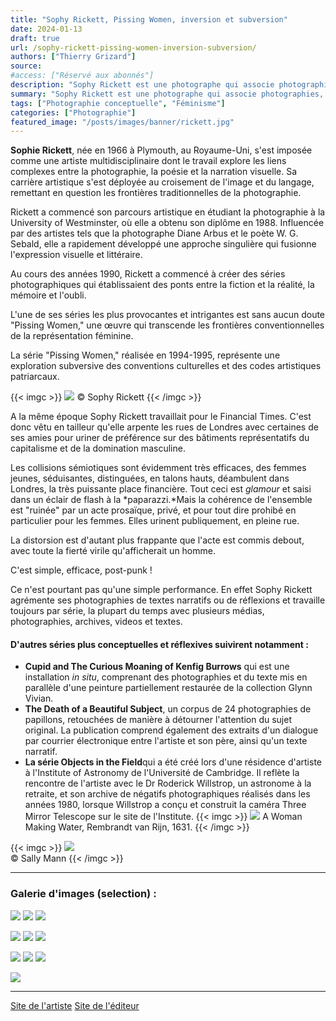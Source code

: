 ```yaml
---
title: "Sophy Rickett, Pissing Women, inversion et subversion"
date: 2024-01-13
draft: true
url: /sophy-rickett-pissing-women-inversion-subversion/
authors: ["Thierry Grizard"]
source:
#access: ["Réservé aux abonnés"]
description: "Sophy Rickett est une photographe qui associe photographies, vidéos et textes. Elle s'est rendue célèbres avec la série subversive Pissing Women"
summary: "Sophy Rickett est une photographe qui associe photographies, vidéos et textes. Elle s'est rendue célèbres avec la série subversive Pissing Women"
tags: ["Photographie conceptuelle", "Féminisme"]
categories: ["Photographie"]
featured_image: "/posts/images/banner/rickett.jpg"
---
```


**Sophie Rickett**, née en 1966 à Plymouth, au Royaume-Uni, s'est imposée comme une artiste multidisciplinaire dont le travail explore les liens complexes entre la photographie, la poésie et la narration visuelle. Sa carrière artistique s'est déployée au croisement de l'image et du langage, remettant en question les frontières traditionnelles de la photographie.

Rickett a commencé son parcours artistique en étudiant la photographie à la University of Westminster, où elle a obtenu son diplôme en 1988. Influencée par des artistes tels que la photographe Diane Arbus et le poète W. G. Sebald, elle a rapidement développé une approche singulière qui fusionne l'expression visuelle et littéraire.

Au cours des années 1990, Rickett a commencé à créer des séries photographiques qui établissaient des ponts entre la fiction et la réalité, la mémoire et l'oubli.

L'une de ses séries les plus provocantes et intrigantes est sans aucun doute "Pissing Women," une œuvre qui transcende les frontières conventionnelles de la représentation féminine.

La série "Pissing Women," réalisée en 1994-1995, représente une exploration subversive des conventions culturelles et des codes artistiques patriarcaux.

{{< imgc >}}
![](/posts/images/rickett/sophy-rickett_pissing-women.003.jpg)
© Sophy Rickett
{{< /imgc >}}


A la même époque Sophy Rickett travaillait pour le Financial Times. C'est donc vêtu en tailleur qu'elle arpente les rues de Londres avec certaines de ses amies pour uriner de préférence sur des bâtiments représentatifs du capitalisme et de la domination masculine.

Les collisions sémiotiques sont évidemment très efficaces, des femmes jeunes, séduisantes, distinguées, en talons hauts, déambulent dans Londres, la très puissante place financière. Tout ceci est *glamour* et saisi dans un éclair de flash à la *paparazzi.*Mais la cohérence de l'ensemble est "ruinée" par un acte prosaïque, privé, et pour tout dire prohibé en particulier pour les femmes. Elles urinent publiquement, en pleine rue.

La distorsion est d'autant plus frappante que l'acte est commis debout, avec toute la fierté virile qu'afficherait un homme.

C'est simple, efficace, post-punk !

Ce n'est pourtant pas qu'une simple performance. En effet Sophy Rickett agrémente ses photographies de textes narratifs ou de réflexions et travaille toujours par série, la plupart du temps avec plusieurs médias, photographies, archives, videos et textes.

#### D'autres séries plus conceptuelles et réflexives suivirent notamment :

* **Cupid and The Curious Moaning of Kenfig Burrows** qui est une installation *in situ*, comprenant des photographies et du texte mis en parallèle d'une peinture partiellement restaurée de la collection Glynn Vivian.
* **The Death of a Beautiful Subject**, un corpus de 24 photographies de papillons, retouchées de manière à détourner l'attention du sujet original. La publication comprend également des extraits d'un dialogue par courrier électronique entre l'artiste et son père, ainsi qu'un texte narratif.
* **La série Objects in the Field**qui a été créé lors d'une résidence d'artiste à l'Institute of Astronomy de l'Université de Cambridge. Il reflète la rencontre de l'artiste avec le Dr Roderick Willstrop, un astronome à la retraite, et son archive de négatifs photographiques réalisés dans les années 1980, lorsque Willstrop a conçu et construit la caméra Three Mirror Telescope sur le site de l'Institute.
{{< imgc >}}
![](/posts/images/rickett/R-rembrandt-pissing-woman.jpg)
A Woman Making Water, Rembrandt van Rijn, 1631.
{{< /imgc >}}
     
{{< imgc >}}
![](/posts/images/rickett/sally-mannphotographypictorialismvirginiapiss.001.jpg)  
© Sally Mann
{{< /imgc >}}


---

### Galerie d'images (selection) :

![](/posts/images/rickett/sophy-rickett_pissing-women.001.jpg)
![](/posts/images/rickett/sophy-rickett_pissing-women.002.jpg)
![](/posts/images/rickett/sophy-rickett_pissing-women.003.jpg)

![](/posts/images/rickett/sophy-rickett_pissing-women.004.jpg)
![](/posts/images/rickett/sophy-rickett_pissing-women.005.jpg)
![](/posts/images/rickett/sophy-rickett_pissing-women.006.jpg)

![](/posts/images/rickett/sophy-rickett_pissing-women.007.jpg)
![](/posts/images/rickett/sophy-rickett_pissing-women.008.jpg)
![](/posts/images/rickett/sophy-rickett_pissing-women.009.jpg)

![](/posts/images/rickett/sophy-rickett_pissing-women.010.jpg)


---

[Site de l'artiste](https://sophyrickett.com/?ref=artefields.net) 
[Site de l'éditeur](https://www.climaxbooks.com/?ref=artefields.net)
